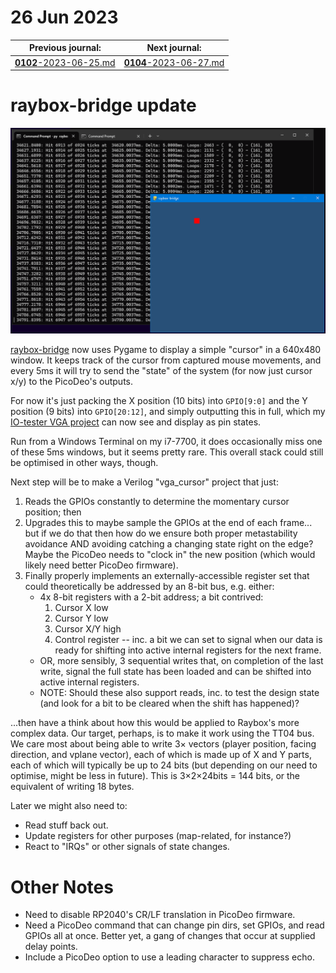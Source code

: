 # 26 Jun 2023

| Previous journal: | Next journal: |
|-|-|
| [**0102**-2023-06-25.md](./0102-2023-06-25.md) | [**0104**-2023-06-27.md](./0104-2023-06-27.md) |

# raybox-bridge update

![raybox-bridge simple cursor demo](./i/0103-raybox-bridge.png)

[raybox-bridge](https://github.com/algofoogle/sandpit/blob/master/pi_pico/pico-de0/client/raybox-bridge.py)
now uses Pygame to display a simple "cursor" in a 640x480 window. It keeps track of the cursor from captured
mouse movements, and every 5ms it will try to send the "state" of the system (for now just cursor x/y)
to the PicoDeo's outputs.

For now it's just packing the X position (10 bits) into `GPIO[9:0]` and the Y position (9 bits)
into `GPIO[20:12]`, and simply outputting this in full, which my
[IO-tester VGA project](./0094-2023-06-12.md#io-tester-fpga-project) can now see and display
as pin states.

Run from a Windows Terminal on my i7-7700, it does occasionally miss one of these 5ms windows, but it seems
pretty rare. This overall stack could still be optimised in other ways, though.

Next step will be to make a Verilog "vga_cursor" project that just:
1.  Reads the GPIOs constantly to determine the momentary cursor position; then
2.  Upgrades this to maybe sample the GPIOs at the end of each frame... but if we
    do that then how do we ensure both proper metastability avoidance AND avoiding
    catching a changing state right on the edge? Maybe the PicoDeo needs to "clock in"
    the new position (which would likely need better PicoDeo firmware).
3.  Finally properly implements an externally-accessible register set that could
    theoretically be addressed by an 8-bit bus, e.g. either:
    *   4x 8-bit registers with a 2-bit address; a bit contrived:
        1.  Cursor X low
        2.  Cursor Y low
        3.  Cursor X/Y high
        4.  Control register -- inc. a bit we can set to signal when our data is ready
            for shifting into active internal registers for the next frame.
    *   OR, more sensibly, 3 sequential writes that, on completion of the last write,
        signal the full state has been loaded and can be shifted into active internal registers.
    *   NOTE: Should these also support reads, inc. to test the design state (and look
        for a bit to be cleared when the shift has happened)?

...then have a think about how this would be applied to Raybox's more complex data. Our
target, perhaps, is to make it work using the TT04 bus. We care most about being able to write
3&times; vectors (player position, facing direction, and vplane vector), each of which is made
up of X and Y parts, each of which will typically be up to 24 bits (but depending on our need
to optimise, might be less in future). This is 3&times;2&times;24bits = 144 bits, or the
equivalent of writing 18 bytes.

Later we might also need to:
*   Read stuff back out.
*   Update registers for other purposes (map-related, for instance?)
*   React to "IRQs" or other signals of state changes.

# Other Notes

*   Need to disable RP2040's CR/LF translation in PicoDeo firmware.
*   Need a PicoDeo command that can change pin dirs, set GPIOs, and read GPIOs all at once.
    Better yet, a gang of changes that occur at supplied delay points.
*   Include a PicoDeo option to use a leading character to suppress echo.
